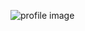 ![profile image](https://avatars1.githubusercontent.com/u/39697191?s=400&u=8c4b4d53550721edbda759386e228e3fea3f495b&v=4)
